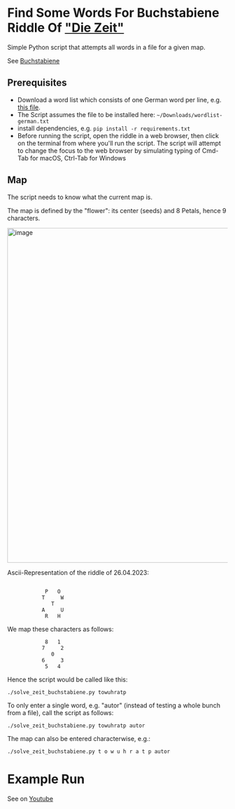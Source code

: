 # Find Some Words For Buchstabiene Riddle Of ["Die Zeit"](https://zeit.de)

Simple Python script that attempts all words in a file for a given map.

See [Buchstabiene](https://spiele.zeit.de/buchstabiene/)

## Prerequisites
- Download a word list which consists of one German word per line, e.g. [this file](https://gist.github.com/MarvinJWendt/2f4f4154b8ae218600eb091a5706b5f4).
- The Script assumes the file to be installed here:
  `~/Downloads/wordlist-german.txt`
- install dependencies, e.g. `pip install -r requirements.txt`
- Before running the script, open the riddle in a web browser, then click on
	the terminal from where you'll run the script.  The script will attempt to
	change the focus to the web browser by simulating typing of Cmd-Tab for macOS,
	Ctrl-Tab for Windows

## Map

The script needs to know what the current map is.

The map is defined by the "flower": its center (seeds) and 8 Petals, hence 9 characters.

<img width="764" alt="image" src="https://github.com/bwagner/solve_zeit_buchstabiene/assets/447049/90cfd0b6-73ae-4921-9407-a4c79bbc72be">


Ascii-Representation of the riddle of 26.04.2023:

```

            P   O
           T     W
              T
           A     U
            R   H

```
We map these characters as follows:

```
            8   1
           7     2
              0
           6     3
            5   4

```

Hence the script would be called like this:

`./solve_zeit_buchstabiene.py towuhratp`

To only enter a single word, e.g. "autor" (instead of testing a whole bunch from a file), call the script as follows:

`./solve_zeit_buchstabiene.py towuhratp autor`

The map can also be entered characterwise, e.g.:

`./solve_zeit_buchstabiene.py t o w u h r a t p autor`

# Example Run
See on [Youtube](https://youtu.be/O0rWH5hdgx0)
